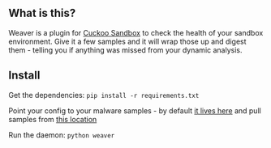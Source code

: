## What is this?

Weaver is a plugin for [Cuckoo Sandbox](https://github.com/cuckoobox/cuckoo) to check the health of your sandbox environment. Give it a few samples and it will wrap those up and digest them - telling you if anything was missed from your dynamic analysis.

## Install
Get the dependencies:
`pip install -r requirements.txt`

Point your config to your malware samples - by default [it lives here](https://github.com/bschmoker/weaver/blob/master/sample.cfg) and pull samples from [this location](/samples)

Run the daemon:
`python weaver`
